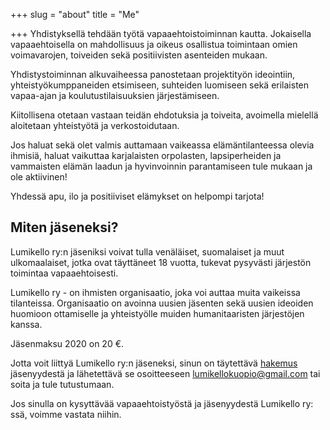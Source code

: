 +++
slug = "about"
title = "Me"

+++
Yhdistyksellä tehdään työtä vapaaehtoistoiminnan kautta. Jokaisella vapaaehtoisella on mahdollisuus ja oikeus osallistua toimintaan omien voimavarojen, toiveiden sekä positiivisten asenteiden mukaan.

Yhdistystoiminnan alkuvaiheessa panostetaan projektityön ideointiin, yhteistyökumppaneiden etsimiseen, suhteiden luomiseen sekä erilaisten vapaa-ajan ja koulutustilaisuuksien järjestämiseen.

Kiitollisena otetaan vastaan teidän ehdotuksia ja toiveita, avoimella mielellä aloitetaan yhteistyötä ja verkostoidutaan.

Jos haluat sekä olet valmis auttamaan vaikeassa elämäntilanteessa olevia ihmisiä, haluat vaikuttaa karjalaisten orpolasten, lapsiperheiden ja vammaisten elämän laadun ja hyvinvoinnin parantamiseen tule mukaan ja ole aktiivinen!

Yhdessä apu, ilo ja positiiviset elämykset on helpompi tarjota!

## Miten jäseneksi?

Lumikello ry:n jäseniksi voivat tulla venäläiset, suomalaiset ja muut ulkomaalaiset, jotka ovat täyttäneet 18 vuotta, tukevat pysyvästi järjestön toimintaa vapaaehtoisesti.

Lumikello ry - on ihmisten organisaatio, joka voi auttaa muita vaikeissa tilanteissa. Organisaatio on avoinna uusien jäsenten sekä uusien ideoiden huomioon ottamiselle ja yhteistyölle muiden humanitaaristen järjestöjen kanssa.

Jäsenmaksu 2020 on 20 €.

Jotta voit liittyä Lumikello ry:n jäseneksi, sinun on täytettävä [hakemus]() jäsenyydestä ja lähetettävä se osoitteeseen lumikellokuopio@gmail.com  tai soita ja tule tutustumaan.

Jos sinulla on kysyttävää vapaaehtoistyöstä ja jäsenyydestä Lumikello ry: ssä, voimme vastata niihin.